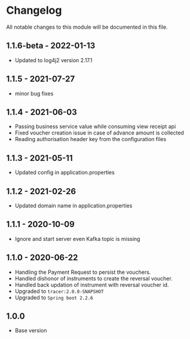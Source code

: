 # Changelog
All notable changes to this module will be documented in this file.

## 1.1.6-beta - 2022-01-13
- Updated to log4j2 version 2.17.1

## 1.1.5 - 2021-07-27
- minor bug fixes

## 1.1.4 - 2021-06-03
- Passing business service value while consuming view receipt api
- Fixed voucher creation issue in case of advance amount is collected
- Reading authorisation header key from the configuration files

## 1.1.3 - 2021-05-11
- Updated config in application.properties

## 1.1.2 - 2021-02-26
- Updated domain name in application.properties

## 1.1.1 - 2020-10-09
- Ignore and start server even Kafka topic is missing

## 1.1.0 - 2020-06-22

- Handling the Payment Request to persist the vouchers.
- Handled dishonor of instruments to create the reversal voucher.
- Handled back updation of instrument with reversal voucher id.
- Upgraded to `tracer:2.0.0-SNAPSHOT`
- Upgraded to `Spring boot 2.2.6`

## 1.0.0

- Base version
